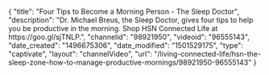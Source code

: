 {
    "title": "Four Tips to Become a Morning Person - The Sleep Doctor",
    "description": "Dr. Michael Breus, the Sleep Doctor, gives four tips to help you be productive in the morning. Shop HSN Connected Life at https:\/\/goo.gl\/sjTNLP.",
    "channelid": "98921950",
    "videoid": "96555143",
    "date_created": "1496675306",
    "date_modified": "1501529175",
    "type": "captivate",
    "layout": "channelVideo",
    "url": "\/living-connected-life\/hsn-the-sleep-zone-how-to-manage-productive-mornings\/98921950-96555143"
}